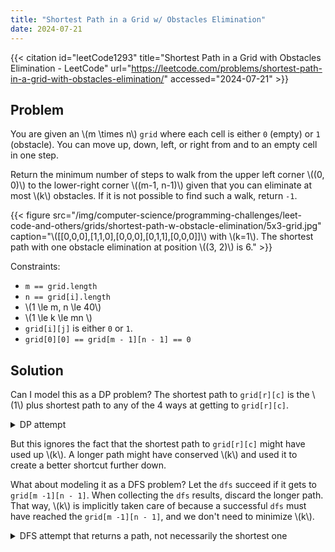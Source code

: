 ```yaml
---
title: "Shortest Path in a Grid w/ Obstacles Elimination"
date: 2024-07-21
---
```


{{< citation
  id="leetCode1293"
  title="Shortest Path in a Grid with Obstacles Elimination - LeetCode"
  url="https://leetcode.com/problems/shortest-path-in-a-grid-with-obstacles-elimination/"
  accessed="2024-07-21" >}}

## Problem

You are given an \\(m \times n\\) `grid` where each cell is either `0`
(empty) or `1` (obstacle). You can move up, down, left, or right from
and to an empty cell in one step.

Return the minimum number of steps to walk from the upper left corner
\\((0, 0)\\) to the lower-right corner \\((m-1, n-1)\\) given that you
can eliminate at most \\(k\\) obstacles. If it is not possible to find
such a walk, return `-1`.

{{< figure
  src="/img/computer-science/programming-challenges/leet-code-and-others/grids/shortest-path-w-obstacle-elimination/5x3-grid.jpg"
  caption="\\([[0,0,0],[1,1,0],[0,0,0],[0,1,1],[0,0,0]]\\) with \\(k=1\\). The shortest path with one obstacle elimination at position \\((3, 2)\\) is 6." >}}

Constraints:

* `m == grid.length`
* `n == grid[i].length`
* \\(1 \le m, n \le 40\\)
* \\(1 \le k \le mn \\)
* `grid[i][j]` is either `0` or `1`.
* `grid[0][0] == grid[m - 1][n - 1] == 0`

## Solution

Can I model this as a DP problem? The shortest path to `grid[r][c]` is
the \\(1\\) plus shortest path to any of the 4 ways at getting to
`grid[r][c]`.

<details>
<summary>DP attempt</summary>

```py
def shortest_path_in_grid_with_obstacles_elimination(grid: List[List[int]], K: int) -> int:
    R = len(grid)
    assert R > 0, "There should be at least one row"

    C = len(grid[0])
    assert all(len(row) == C for row in grid), f"All rows should have {C} columns"

    assert grid[0][0] == 0, "(0, 0) should not have an obstacle"
    assert grid[R - 1][C - 1] == 0, "Destination should not have an obstacle"

    possible_steps = [Step(0, -1), Step(0, 1), Step(1, 0), Step(-1, 0)]

    def in_range(r, c):
        return r >= 0 and c >= 0 and r < R and c < C

    def fewest_steps_to_point(r: int, c: int, k: int, visited: set):
        assert (r, c) not in visited, f"Should not revisit ({r}, {c})"
        visited.add((r, c))

        # We start from (0, 0). No steps needed to get here.
        if r == c and c == 0:
            return 0

        # If it's impossible to get here, return `inf`.
        if grid[r][c] == 1 and k < 0:
            return inf

        # Consider all the ways that we could have gotten to (r, c). Pick the
        # one with the fewest number of steps
        fewest_steps = inf
        for dr, dc in possible_steps:
            new_r, new_c = r + dr, c + dc
            if not in_range(new_r, new_c):
                continue

            if (new_r, new_c) in visited:
                continue

            is_empty_cell = grid[new_r][new_c] == 0
            steps = fewest_steps_to_point(
                new_r, new_c, k if is_empty_cell else k - 1, visited
            )

            if steps < fewest_steps:
                fewest_steps = steps

        return fewest_steps + 1

    fewest_steps_to_dest = fewest_steps_to_point(R - 1, C - 1, K, set())
    return fewest_steps_to_dest if fewest_steps_to_dest != inf else -1
```

</details>

But this ignores the fact that the shortest path to `grid[r][c]` might
have used up \\(k\\). A longer path might have conserved \\(k\\) and
used it to create a better shortcut further down.

What about modeling it as a DFS problem? Let the `dfs` succeed if it
gets to `grid[m -1][n - 1]`. When collecting the `dfs` results, discard
the longer path. That way, \\(k\\) is implicitly taken care of because a
successful `dfs` must have reached the `grid[m -1][n - 1]`, and we don't
need to minimize \\(k\\).

<details>

<summary>
DFS attempt that returns a path, not necessarily the shortest one
</summary>

```py
def shortest_path_in_grid_with_obstacles_elimination(grid: List[List[int]], K: int) -> int:
    R = len(grid)
    assert R > 0, "There should be at least one row"

    C = len(grid[0])
    assert all(len(row) == C for row in grid), f"All rows should have {C} columns"

    assert grid[0][0] == 0, "(0, 0) should not have an obstacle"
    assert grid[R - 1][C - 1] == 0, "Destination should not have an obstacle"

    possible_steps = [Step(0, -1), Step(0, 1), Step(1, 0), Step(-1, 0)]

    def in_range(r, c):
        return r >= 0 and c >= 0 and r < R and c < C

    def has_obstacle(r, c):
        return grid[r][c] == 1

    def dfs(r: int, c: int, k: int, visited: set):
        assert (r, c) not in visited, f"Should not revisit ({r}, {c})"
        visited.add((r, c))

        # If we've gotten to the destination, return zero. The path length will
        # be computed as the DFS returns.
        if r == R - 1 and c == C - 1:
            return 0

        # Advance the DFS in all possible unvisited directions
        fewest_steps = inf
        for dr, dc in possible_steps:
            new_r, new_c = r + dr, c + dc

            if not in_range(new_r, new_c): continue
            if (new_r, new_c) in visited: continue

            new_k = k - 1 if has_obstacle(new_r, new_c) else k
            if new_k < 0: continue

            steps = dfs(new_r, new_c, new_k, visited, depth + 1)
            fewest_steps = min(steps, fewest_steps)

        return fewest_steps + 1

    fewest_steps_to_dest = dfs(0, 0, K, set(), 0)
    return fewest_steps_to_dest if fewest_steps_to_dest != inf else -1
```

While I can find *a* path, the above doesn't give me the shortest path.

</details>
